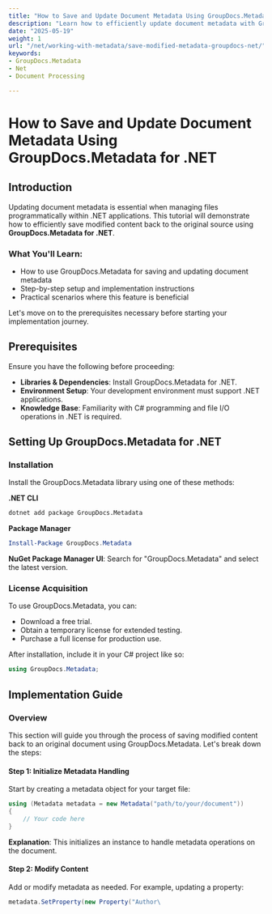 ```yaml
---
title: "How to Save and Update Document Metadata Using GroupDocs.Metadata for .NET"
description: "Learn how to efficiently update document metadata with GroupDocs.Metadata for .NET. This guide covers setup, modification, and saving changes seamlessly in your .NET applications."
date: "2025-05-19"
weight: 1
url: "/net/working-with-metadata/save-modified-metadata-groupdocs-net/"
keywords:
- GroupDocs.Metadata
- Net
- Document Processing

---
```



# How to Save and Update Document Metadata Using GroupDocs.Metadata for .NET

## Introduction

Updating document metadata is essential when managing files programmatically within .NET applications. This tutorial will demonstrate how to efficiently save modified content back to the original source using **GroupDocs.Metadata for .NET**.

### What You'll Learn:
- How to use GroupDocs.Metadata for saving and updating document metadata
- Step-by-step setup and implementation instructions
- Practical scenarios where this feature is beneficial

Let's move on to the prerequisites necessary before starting your implementation journey.

## Prerequisites

Ensure you have the following before proceeding:

- **Libraries & Dependencies**: Install GroupDocs.Metadata for .NET.
- **Environment Setup**: Your development environment must support .NET applications.
- **Knowledge Base**: Familiarity with C# programming and file I/O operations in .NET is required.

## Setting Up GroupDocs.Metadata for .NET

### Installation

Install the GroupDocs.Metadata library using one of these methods:

**.NET CLI**
```bash
dotnet add package GroupDocs.Metadata
```

**Package Manager**
```powershell
Install-Package GroupDocs.Metadata
```

**NuGet Package Manager UI**: Search for "GroupDocs.Metadata" and select the latest version.

### License Acquisition

To use GroupDocs.Metadata, you can:
- Download a free trial.
- Obtain a temporary license for extended testing.
- Purchase a full license for production use.

After installation, include it in your C# project like so:

```csharp
using GroupDocs.Metadata;
```

## Implementation Guide

### Overview

This section will guide you through the process of saving modified content back to an original document using GroupDocs.Metadata. Let's break down the steps:

#### Step 1: Initialize Metadata Handling

Start by creating a metadata object for your target file:

```csharp
using (Metadata metadata = new Metadata("path/to/your/document"))
{
    // Your code here
}
```
**Explanation**: This initializes an instance to handle metadata operations on the document.

#### Step 2: Modify Content

Add or modify metadata as needed. For example, updating a property:

```csharp
metadata.SetProperty(new Property("Author\
